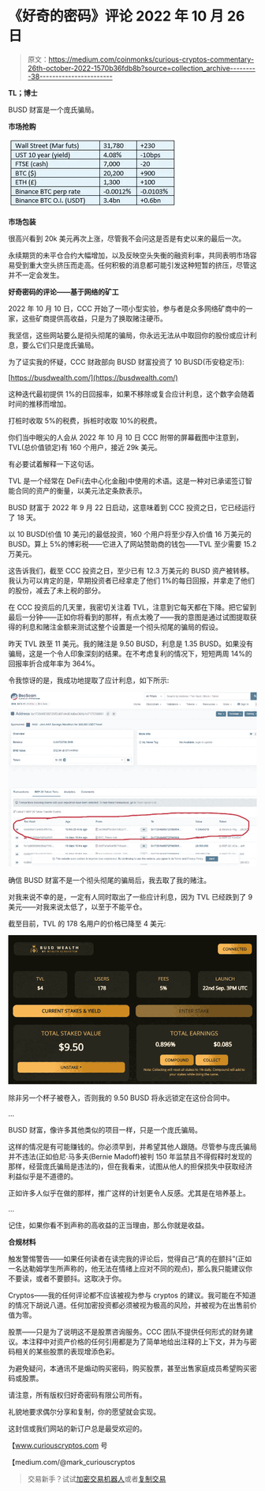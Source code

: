 # 《好奇的密码》评论 2022 年 10 月 26 日

> 原文：<https://medium.com/coinmonks/curious-cryptos-commentary-26th-october-2022-1570b36fdb8b?source=collection_archive---------38----------------------->

**TL；博士**

BUSD 财富是一个庞氏骗局。

**市场抢购**

![](img/d73c8fb77ca96886ead49474de120f50.png)

**市场包装**

很高兴看到 20k 美元再次上涨，尽管我不会问这是否是有史以来的最后一次。

永续期货的未平仓合约大幅增加，以及反映空头失衡的融资利率，共同表明市场容易受到重大空头挤压而走高。任何积极的消息都可能引发这种短暂的挤压，尽管这并不一定会发生。

**好奇密码的评论——基于网络的矿工**

2022 年 10 月 10 日，CCC 开始了一项小型实验，参与者是众多网络矿商中的一家，这些矿商提供高收益，只是为了换取赌注硬币。

我坚信，这些网站要么是彻头彻尾的骗局，你永远无法从中取回你的股份或应计利息，要么它们只是庞氏骗局。

为了证实我的怀疑，CCC 财政部向 BUSD 财富投资了 10 BUSD(币安稳定币):

[https://busdwealth.com/](https://busdwealth.com/)

这种迭代最初提供 1%的日回报率，如果不移除或复合应计利息，这个数字会随着时间的推移而增加。

打桩时收取 5%的税费，拆桩时收取 10%的税费。

你们当中眼尖的人会从 2022 年 10 月 10 日 CCC 附带的屏幕截图中注意到，TVL(总价值锁定)有 160 个用户，接近 29k 美元。

有必要试着解释一下这句话。

TVL 是一个经常在 DeFi(去中心化金融)中使用的术语。这是一种对已承诺签订智能合同的资产的衡量，以美元法定条款表示。

BUSD 财富于 2022 年 9 月 22 日启动，这意味着到 CCC 投资之日，它已经运行了 18 天。

以 10 BUSD(价值 10 美元)的最低投资，160 个用户将至少存入价值 16 万美元的 BUSD。算上 5%的博彩税——它进入了网站赞助商的钱包——TVL 至少需要 15.2 万美元。

这告诉我们，截至 CCC 投资之日，至少已有 12.3 万美元的 BUSD 资产被转移。我认为可以肯定的是，早期投资者已经拿走了他们 1%的每日回报，并拿走了他们的股份，减去了未上税的部分。

在 CCC 投资后的几天里，我密切关注着 TVL，注意到它每天都在下降。把它留到最后一分钟——正如你将看到的那样，有点太晚了——我的意图是通过试图提取获得的利息和赌注金额来测试这整个设置是一个彻头彻尾的骗局的假设。

昨天 TVL 跌至 11 美元。我的赌注是 9.50 BUSD，利息是 1.35 BUSD。如果没有骗局，这是一个令人印象深刻的结果。在不考虑复利的情况下，短短两周 14%的回报率折合成年率为 364%。

令我惊讶的是，我成功地提取了应计利息，如下所示:

![](img/8c80275de63a8557fa0ac4d3ddbcdb64.png)

确信 BUSD 财富不是一个彻头彻尾的骗局后，我去取了我的赌注。

对我来说不幸的是，一定有人同时取出了一些应计利息，因为 TVL 已经跌到了 9 美元——对我来说太低了，以至于不能平仓。

截至目前，TVL 的 178 名用户的价格已降至 4 美元:

![](img/2afd1a0988d95d811d1021b21dfffe2a.png)

除非另一个杯子被卷入，否则我的 9.50 BUSD 将永远锁定在这份合同中。

…

BUSD 财富，像许多其他类似的项目一样，只是一个庞氏骗局。

这样的情况是有可能赚钱的。你必须早到，并希望其他人跟随。尽管参与庞氏骗局并不违法(正如伯尼·马多夫(Bernie Madoff)被判 150 年监禁且不得假释时发现的那样，经营庞氏骗局是违法的)，但在我看来，试图从他人的担保损失中获取经济利益似乎是不道德的。

正如许多人似乎在做的那样，推广这样的计划更令人反感。尤其是在培养基上。

…

记住，如果你看不到声称的高收益的正当理由，那么你就是收益。

**合规材料**

触发警惕警告——如果任何读者在读完我的评论后，觉得自己“真的在颤抖”(正如一名达勒姆学生所声称的，他无法在情绪上应对不同的观点)，那么我只能建议你不要读，或者不要颤抖。这取决于你。

Cryptos——我的任何评论都不应该被视为参与 cryptos 的建议。我可能在不知道的情况下胡说八道。任何加密投资都必须被视为极高的风险，并被视为在出售前价值为零。

股票——只是为了说明这不是股票咨询服务。CCC 团队不提供任何形式的财务建议。本注释中对资产价格的任何引用都是为了简单地给出注释的上下文，并为与密码相关的某些股票的表现增添色彩。

为避免疑问，本通讯不是煽动购买密码，购买股票，甚至出售家庭成员希望购买密码或股票。

请注意，所有版权归好奇密码有限公司所有。

礼貌地要求偶尔分享和复制，你的愿望就会实现。

这封信或我们网站的新订户总是最受欢迎的。

【www.curiouscryptos.com 号

【medium.com/@mark_curiouscryptos 

> 交易新手？试试[加密交易机器人](/coinmonks/crypto-trading-bot-c2ffce8acb2a)或者[复制交易](/coinmonks/top-10-crypto-copy-trading-platforms-for-beginners-d0c37c7d698c)
